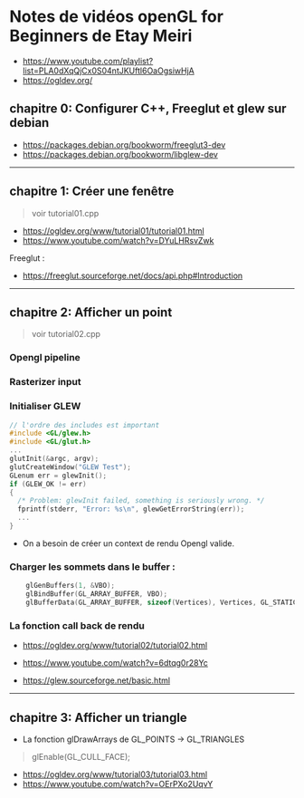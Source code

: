 # Notes de vidéos openGL for Beginners de Etay Meiri

* https://www.youtube.com/playlist?list=PLA0dXqQjCx0S04ntJKUftl6OaOgsiwHjA
* https://ogldev.org/

## chapitre 0: Configurer C++, Freeglut et glew sur debian

* https://packages.debian.org/bookworm/freeglut3-dev
* https://packages.debian.org/bookworm/libglew-dev

--- 

## chapitre 1: Créer une fenêtre

> voir tutorial01.cpp

* https://ogldev.org/www/tutorial01/tutorial01.html
* https://www.youtube.com/watch?v=DYuLHRsvZwk

Freeglut :
* https://freeglut.sourceforge.net/docs/api.php#Introduction

--- 

## chapitre 2: Afficher un point

> voir tutorial02.cpp

### Opengl pipeline
### Rasterizer input
### Initialiser GLEW

```c++
// l'ordre des includes est important
#include <GL/glew.h>
#include <GL/glut.h>
...
glutInit(&argc, argv);
glutCreateWindow("GLEW Test");
GLenum err = glewInit();
if (GLEW_OK != err)
{
  /* Problem: glewInit failed, something is seriously wrong. */
  fprintf(stderr, "Error: %s\n", glewGetErrorString(err));
  ...
}
```

* On a besoin de créer un context de rendu Opengl valide.

### Charger les sommets dans le buffer :

```c++
	glGenBuffers(1, &VBO);
	glBindBuffer(GL_ARRAY_BUFFER, VBO);
	glBufferData(GL_ARRAY_BUFFER, sizeof(Vertices), Vertices, GL_STATIC_DRAW); 
```

### La fonction call back de rendu

* https://ogldev.org/www/tutorial02/tutorial02.html
* https://www.youtube.com/watch?v=6dtqg0r28Yc

* https://glew.sourceforge.net/basic.html

--- 

## chapitre 3: Afficher un triangle

* La fonction glDrawArrays de GL_POINTS -> GL_TRIANGLES

> glEnable(GL_CULL_FACE);

* https://ogldev.org/www/tutorial03/tutorial03.html
* https://www.youtube.com/watch?v=OErPXo2UqvY